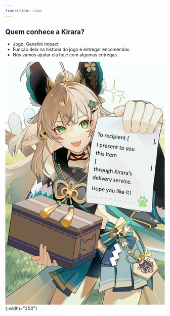 ```yaml
---
transition: zoom
---
```


## Quem conhece a Kirara?

* Jogo: Genshin Impact
* Função dela na história do jogo é entregar encomendas.
* Nós vamos ajudar ela hoje com algumas entregas.

![Kirara](assets/img/kirara.png){:width="200"}
